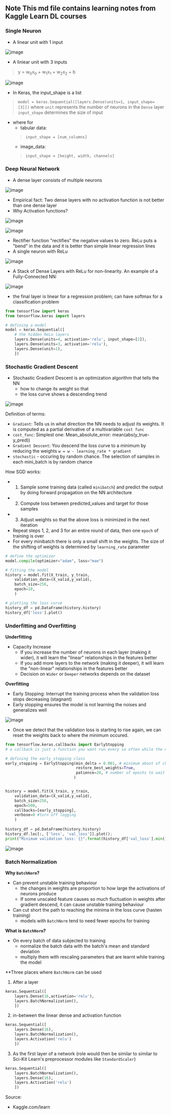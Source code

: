## Note This md file contains learning notes from Kaggle Learn DL courses

### Single Neuron
- A linear unit with 1 input

![image](https://user-images.githubusercontent.com/24909551/156300415-b206cfab-f925-4606-859f-e75208695ee1.png)

- A liniear unit with 3 inputs
> y = w<sub>0</sub>x<sub>0</sub> + w<sub>1</sub>x<sub>1</sub> + w<sub>2</sub>x<sub>2</sub> + b

![image](https://user-images.githubusercontent.com/24909551/156300573-b83fb302-a2be-42c4-a90c-160387c46bb3.png)


- In Keras, the input_shape is a list 
> `model = keras.Sequential([layers.Dense(units=1, input_shape=[3]])`
> where `unit` represents the number of neurons in the `Dense` layer
> `input_shape` determines the size of input
- where for 
    - tabular data:
    > `input_shape = [num_columns]`
    - image_data:
    > `input_shape = [height, width, channels]`

### Deep Neural Network
- A dense layer consists of multiple neurons

![image](https://user-images.githubusercontent.com/24909551/156300748-7fab5237-4b16-4195-9b38-8963b61abecf.png)

- Empirical fact: Two dense layers with no activation function is not better than one dense layer
- Why Activation functions? <br>

![image](https://user-images.githubusercontent.com/24909551/156301224-bc2e01b1-95d3-4194-b35b-4c1dcda01c77.png)

![image](https://user-images.githubusercontent.com/24909551/156304054-df308632-3c04-4497-af93-55bddfb33ebd.png)

- Rectifier function "rectifies" the negative values to zero. ReLu puts a "bend" in the data and it is better than simple linear regression lines
- A single neuron with ReLu

![image](https://user-images.githubusercontent.com/24909551/156304468-fc4f589f-3b1a-4722-93d1-414a1d67d605.png)

- A Stack of Dense Layers with ReLu for non-linearity. An example of a Fully-Connected NN:

![image](https://user-images.githubusercontent.com/24909551/156304549-5e184743-523b-428a-8f2b-fc454d5789fa.png)

- the final layer is linear for a regression problem; can have softmax for a classification problem 

```python
from tensorflow import keras
from tensorflow.keras import layers

# defining a model
model = keras.Sequential([
    # the hidden ReLu layers
    layers.Dense(units=4, activation='relu', input_shape=[2]),
    layers.Dense(units=3, activation='relu'),
    layers.Dense(unit=1),
    ])
```

### Stochastic Gradient Descent
- Stochastic Gradient Descent is an optimization algorithm that tells the NN 
     - how to change its weight so that
     - the loss curve shows a descending trend

![image](https://user-images.githubusercontent.com/24909551/156314264-5de54383-e106-4d76-b700-f98a9870dd81.png)

Definition of terms: 

- `Gradient`: Tells us in what direction the NN needs to adjust its weights. It is computed as a partial derivative of a multivariable `cost func`
- `cost_func`: Simplest one: Mean_absolute_error: mean(abs(y_true-y_pred))
- `Gradient Descent`: You descend the loss curve to a minimum by reducing the weights `w = w - learning_rate * gradient`
- `stochastic` - occuring by random chance. The selection of samples in each mini_batch is by random chance
 
How SGD works:

- 1. Sample some training data (called `minibatch`) and predict the output by doing forward propagation on the NN architecture
- 2. Compute loss between predicted_values and target for those samples
- 3. Adjust weights so that the above loss is minimized in the next iteration
- Repeat steps 1, 2, and 3 for an entire round of data, then one `epoch` of training is over
- For every minibatch there is only a small shift in the weights. The size of the shifting of weights is determined by `learning_rate` parameter


```python
# define the optimizer
model.compile(optimizer="adam", loss="mae")
```

```python
# fitting the model
history = model.fit(X_train, y_train, 
    validation_data=(X_valid,y_valid),
    batch_size=256,
    epoch=10,
    )

# plotting the loss curve
history_df = pd.DataFrame(history.history)
history_df['loss'].plot()
```

### Underfitting and Overfitting

**Underfitting**
- Capacity Increase
    - If you increase the number of neurons in each layer (making it wider), it will learn the "linear" relationships in the features better
    - If you add more layers to the network (making it deeper), it will learn the "non-linear" relationships in the features better
    - Decision on `Wider` or `Deeper` networks depends on the dataset 

**Overfitting**
- Early Stopping: Interrupt the training process when the validation loss stops decreasing (stagnant)
- Early stopping ensures the model is not learning the noises and generalizes well

![image](https://user-images.githubusercontent.com/24909551/156336481-6c2ceb9b-97dc-494f-8e0d-07cc389664f3.png)

- Once we detect that the validation loss is starting to rise again, we can reset the weights back to where the minimum occured.

```python
from tensorflow.keras.callbacks import EarlyStopping
# a callback is just a function you want run every so often while the network trains

# defining the early_stopping class
early_stopping = EarlyStopping(min_delta = 0.001, # minimum about of change to qualify as improvement
                               restore_best_weights=True,
                               patience=20, # number of epochs to wait before stopping
                              )


history = model.fit(X_train, y_train, 
    validation_data=(X_valid,y_valid),
    batch_size=256,
    epoch=500,
    callbacks=[early_stopping],
    verbose=0 #turn off logging
    )
    
history_df = pd.DataFrame(history.history)
history_df.loc[:, ['loss', 'val_loss']].plot();
print("Minimum validation loss: {}".format(history_df['val_loss'].min()))
```

![image](https://user-images.githubusercontent.com/24909551/156341007-74fa6d34-652d-49b4-a238-5d2a802b08bb.png)

### Batch Normalization

**Why `BatchNorm`?**
- Can prevent unstable training behaviour
    - the changes in weights are proportion to how large the activations of neurons produce
    - If some unscaled feature causes so much fluctuation in weights after gradient descend, it can cause unstable training behaviour
- Can cut short the path to reaching the minima in the loss curve (hasten training)
    - models with `BatchNorm` tend to need fewer epochs for training 


**What is `BatchNorm`?**
- On every batch of data subjected to training 
    - normalize the batch data with the batch's mean and standard deviation
    - multiply them with rescaling parameters that are learnt while training the model
 
**Three places where `BatchNorm` can be used
1. After a layer

```python
keras.Sequential([
    layers.Dense(16,activation='relu'),
    layers.BatchNormalization(),
    ])
```

2. in-between the linear dense and activation function

```python
keras.Sequential([
    layers.Dense(16),
    layers.BatchNormalization(),
    layers.Activation('relu')
    ])
```
3. As the first layer of a network (role would then be similar to similar to Sci-Kit Learn's preprocessor modules like `StandardScaler`)

```python
keras.Sequential([
    layers.BatchNormalization(),
    layers.Dense(16),
    layers.Activation('relu')
    ])
```

Source: <br>
- Kaggle.com/learn
